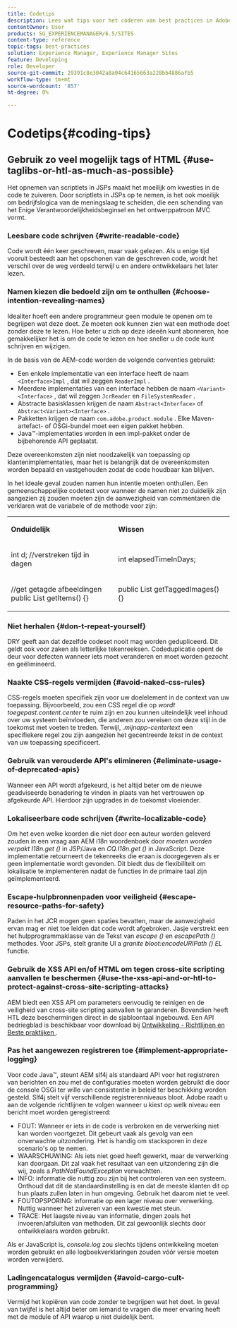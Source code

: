 ```yaml
---
title: Codetips
description: Lees wat tips voor het coderen van best practices in Adobe Experience Manager.
contentOwner: User
products: SG_EXPERIENCEMANAGER/6.5/SITES
content-type: reference
topic-tags: best-practices
solution: Experience Manager, Experience Manager Sites
feature: Developing
role: Developer
source-git-commit: 29391c8e3042a8a04c64165663a228bb4886afb5
workflow-type: tm+mt
source-wordcount: '857'
ht-degree: 0%

---
```


# Codetips{#coding-tips}

## Gebruik zo veel mogelijk tags of HTML {#use-taglibs-or-htl-as-much-as-possible}

Het opnemen van scriptlets in JSPs maakt het moeilijk om kwesties in de code te zuiveren. Door scriptlets in JSPs op te nemen, is het ook moeilijk om bedrijfslogica van de meningslaag te scheiden, die een schending van het Enige Verantwoordelijkheidsbeginsel en het ontwerppatroon MVC vormt.

### Leesbare code schrijven {#write-readable-code}

Code wordt één keer geschreven, maar vaak gelezen. Als u enige tijd vooruit besteedt aan het opschonen van de geschreven code, wordt het verschil over de weg verdeeld terwijl u en andere ontwikkelaars het later lezen.

### Namen kiezen die bedoeld zijn om te onthullen {#choose-intention-revealing-names}

Idealiter hoeft een andere programmeur geen module te openen om te begrijpen wat deze doet. Ze moeten ook kunnen zien wat een methode doet zonder deze te lezen. Hoe beter u zich op deze ideeën kunt abonneren, hoe gemakkelijker het is om de code te lezen en hoe sneller u de code kunt schrijven en wijzigen.

In de basis van de AEM-code worden de volgende conventies gebruikt:


* Een enkele implementatie van een interface heeft de naam `<Interface>Impl` , dat wil zeggen `ReaderImpl` .
* Meerdere implementaties van een interface hebben de naam `<Variant><Interface>` , dat wil zeggen `JcrReader` en `FileSystemReader` .
* Abstracte basisklassen krijgen de naam `Abstract<Interface>` of `Abstract<Variant><Interface>` .
* Pakketten krijgen de naam `com.adobe.product.module` . Elke Maven-artefact- of OSGi-bundel moet een eigen pakket hebben.
* Java™-implementaties worden in een impl-pakket onder de bijbehorende API geplaatst.


Deze overeenkomsten zijn niet noodzakelijk van toepassing op klantenimplementaties, maar het is belangrijk dat de overeenkomsten worden bepaald en vastgehouden zodat de code houdbaar kan blijven.

In het ideale geval zouden namen hun intentie moeten onthullen. Een gemeenschappelijke codetest voor wanneer de namen niet zo duidelijk zijn aangezien zij zouden moeten zijn de aanwezigheid van commentaren die verklaren wat de variabele of de methode voor zijn:

<table>
 <tbody>
  <tr>
   <td><p><strong>Onduidelijk</strong></p> </td>
   <td><p><strong>Wissen</strong></p> </td>
  </tr>
  <tr>
   <td><p>int d; //verstreken tijd in dagen</p> </td>
   <td><p>int elapsedTimeInDays;</p> </td>
  </tr>
  <tr>
   <td><p>//get getagde afbeeldingen <br /> public List getItems() {}</p> </td>
   <td><p>public List getTaggedImages() {}</p> </td>
  </tr>
 </tbody>
</table>

### Niet herhalen  {#don-t-repeat-yourself}

DRY geeft aan dat dezelfde codeset nooit mag worden gedupliceerd. Dit geldt ook voor zaken als letterlijke tekenreeksen. Codeduplicatie opent de deur voor defecten wanneer iets moet veranderen en moet worden gezocht en geëlimineerd.

### Naakte CSS-regels vermijden {#avoid-naked-css-rules}

CSS-regels moeten specifiek zijn voor uw doelelement in de context van uw toepassing. Bijvoorbeeld, zou een CSS regel die op *wordt toegepast.content.center* te ruim zijn en zou kunnen uiteindelijk veel inhoud over uw systeem beïnvloeden, die anderen zou vereisen om deze stijl in de toekomst met voeten te treden. Terwijl, *.mijnapp-centertext* een specifiekere regel zou zijn aangezien het gecentreerde *tekst* in de context van uw toepassing specificeert.

### Gebruik van verouderde API&#39;s elimineren {#eliminate-usage-of-deprecated-apis}

Wanneer een API wordt afgekeurd, is het altijd beter om de nieuwe geadviseerde benadering te vinden in plaats van het vertrouwen op afgekeurde API. Hierdoor zijn upgrades in de toekomst vloeiender.

### Lokaliseerbare code schrijven {#write-localizable-code}

Om het even welke koorden die niet door een auteur worden geleverd zouden in een vraag aan AEM i18n woordenboek door *moeten worden verpakt I18n.get ()* in JSP/Java en *CQ.I18n.get ()* in JavaScript. Deze implementatie retourneert de tekenreeks die eraan is doorgegeven als er geen implementatie wordt gevonden. Dit biedt dus de flexibiliteit om lokalisatie te implementeren nadat de functies in de primaire taal zijn geïmplementeerd.

### Escape-hulpbronnenpaden voor veiligheid {#escape-resource-paths-for-safety}

Paden in het JCR mogen geen spaties bevatten, maar de aanwezigheid ervan mag er niet toe leiden dat code wordt afgebroken. Jasje verstrekt een het hulpprogrammaklasse van de Tekst van *escape ()* en *escapePath ()* methodes. Voor JSPs, stelt granite UI a *granite bloot:encodeURIPath () EL* functie.

### Gebruik de XSS API en/of HTML om tegen cross-site scripting aanvallen te beschermen {#use-the-xss-api-and-or-htl-to-protect-against-cross-site-scripting-attacks}

AEM biedt een XSS API om parameters eenvoudig te reinigen en de veiligheid van cross-site scripting aanvallen te garanderen. Bovendien heeft HTL deze beschermingen direct in de sjabloontaal ingebouwd. Een API bedriegblad is beschikbaar voor download bij [ Ontwikkeling - Richtlijnen en Beste praktijken ](/help/sites-developing/dev-guidelines-bestpractices.md).

### Pas het aangewezen registreren toe {#implement-appropriate-logging}

Voor code Java™, steunt AEM slf4j als standaard API voor het registreren van berichten en zou met de configuraties moeten worden gebruikt die door de console OSGi ter wille van consistentie in beleid ter beschikking worden gesteld. Slf4j stelt vijf verschillende registrerenniveaus bloot. Adobe raadt u aan de volgende richtlijnen te volgen wanneer u kiest op welk niveau een bericht moet worden geregistreerd:

* FOUT: Wanneer er iets in de code is verbroken en de verwerking niet kan worden voortgezet. Dit gebeurt vaak als gevolg van een onverwachte uitzondering. Het is handig om stacksporen in deze scenario&#39;s op te nemen.
* WAARSCHUWING: Als iets niet goed heeft gewerkt, maar de verwerking kan doorgaan. Dit zal vaak het resultaat van een uitzondering zijn die wij, zoals a *PathNotFoundException* verwachtten.
* INFO: informatie die nuttig zou zijn bij het controleren van een systeem. Onthoud dat dit de standaardinstelling is en dat de meeste klanten dit op hun plaats zullen laten in hun omgeving. Gebruik het daarom niet te veel.
* FOUTOPSPORING: informatie op een lager niveau over verwerking. Nuttig wanneer het zuiveren van een kwestie met steun.
* TRACE: Het laagste niveau van informatie, dingen zoals het invoeren/afsluiten van methoden. Dit zal gewoonlijk slechts door ontwikkelaars worden gebruikt.

Als er JavaScript is, *console.log* zou slechts tijdens ontwikkeling moeten worden gebruikt en alle logboekverklaringen zouden vóór versie moeten worden verwijderd.

### Ladingencatalogus vermijden {#avoid-cargo-cult-programming}

Vermijd het kopiëren van code zonder te begrijpen wat het doet. In geval van twijfel is het altijd beter om iemand te vragen die meer ervaring heeft met de module of API waarop u niet duidelijk bent.
